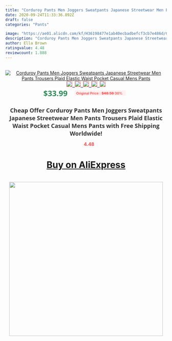 ```yaml
---
title: "Corduroy Pants Men Joggers Sweatpants Japanese Streetwear Men Pants Trousers Plaid Elastic Waist Pocket Casual Mens Pants"
date: 2020-09-24T11:33:36.892Z
draft: false
categories: "Pants"

image: "https://ae01.alicdn.com/kf/H36198477e1ab40ecbadbefcf3cb7e486d/Corduroy-Pants-Men-Joggers-Sweatpants-Japanese-Streetwear-Men-Pants-Trousers-Plaid-Elastic-Waist-Pocket-Casual-Mens.jpg"
description: "Corduroy Pants Men Joggers Sweatpants Japanese Streetwear Men Pants Trousers Plaid Elastic Waist Pocket Casual Mens Pants"
author: Ella Brown
ratingvalue: 4.48
reviewcount: 1.888
---
```

<br>
<div style="text-align: center;">
<a href="https://s.click.aliexpress.com/e/_ACP9c1" target="_blank" rel="nofollow noopener noreferrer"><img alt="Corduroy Pants Men Joggers Sweatpants Japanese Streetwear Men Pants Trousers Plaid Elastic Waist Pocket Casual Mens Pants" class="magnifier-image" src="https://ae01.alicdn.com/kf/H36198477e1ab40ecbadbefcf3cb7e486d/Corduroy-Pants-Men-Joggers-Sweatpants-Japanese-Streetwear-Men-Pants-Trousers-Plaid-Elastic-Waist-Pocket-Casual-Mens.jpg_640x640.jpg">
<br>
<img style="border:1px solid salmon" src="https://ae01.alicdn.com/kf/H36198477e1ab40ecbadbefcf3cb7e486d/Corduroy-Pants-Men-Joggers-Sweatpants-Japanese-Streetwear-Men-Pants-Trousers-Plaid-Elastic-Waist-Pocket-Casual-Mens.jpg_120x120.jpg">&nbsp;&nbsp;<img style="border:1px solid salmon" src="https://ae01.alicdn.com/kf/H4c2d457889a1425c9ca79dc64f22de4da/Corduroy-Pants-Men-Joggers-Sweatpants-Japanese-Streetwear-Men-Pants-Trousers-Plaid-Elastic-Waist-Pocket-Casual-Mens.jpg_120x120.jpg">&nbsp;&nbsp;<img style="border:1px solid salmon" src="https://ae01.alicdn.com/kf/H21049c4d7d7d4704b41d2a70df5a89daD/Corduroy-Pants-Men-Joggers-Sweatpants-Japanese-Streetwear-Men-Pants-Trousers-Plaid-Elastic-Waist-Pocket-Casual-Mens.jpg_120x120.jpg">&nbsp;&nbsp;<img style="border:1px solid salmon" src="https://ae01.alicdn.com/kf/H1d933cbc72964c10a3b0f3f9673c36d2c/Corduroy-Pants-Men-Joggers-Sweatpants-Japanese-Streetwear-Men-Pants-Trousers-Plaid-Elastic-Waist-Pocket-Casual-Mens.jpg_120x120.jpg">&nbsp;&nbsp;<img style="border:1px solid salmon" src="https://ae01.alicdn.com/kf/H1d619275007b43b49d373bd8b1881eb37/Corduroy-Pants-Men-Joggers-Sweatpants-Japanese-Streetwear-Men-Pants-Trousers-Plaid-Elastic-Waist-Pocket-Casual-Mens.jpg_120x120.jpg"></a></div><br0>
<div style="text-align: center;"><span style="background-color: white; border: 0px; box-sizing: border-box; color: seagreen; display: inline-block; font-family: &quot;open sans&quot; , &quot;arial&quot; , &quot;helvetica&quot; , sans-serif , &quot;heiti&quot;; font-size: 24px; font-stretch: inherit; font-weight: 700; line-height: inherit; margin: 0px 10px 0px 0px; padding: 0px; vertical-align: middle;">$33.99 </span>
<span style="background: rgb(255 , 241 , 241); border-radius: 3px; border: 0px; box-sizing: border-box; color: #ff4747; display: inline-block; font-family: inherit; font-size: 12px; font-stretch: inherit; font-style: inherit; font-variant: inherit; font-weight: 600; line-height: inherit; margin: 0px; padding: 2px 5px; transform: scale(0.9); vertical-align: middle;">Original Price : <b style="text-decoration: line-through;">$48.56 </b> 30%&nbsp;&nbsp;</span></div>
<h1 style="color: #333333; display: inline-block; font-family: &quot;open sans&quot; , &quot;arial&quot; , &quot;helvetica&quot; , sans-serif , &quot;heiti&quot;; font-size: 18px; font-stretch: inherit; font-weight: 700; text-align: center;">Cheap Offer Corduroy Pants Men Joggers Sweatpants Japanese Streetwear Men Pants Trousers Plaid Elastic Waist Pocket Casual Mens Pants with Free Shipping Worldwide!</h1>
<div style="color: #ff4747; text-align: center;">
<img src="https://4.bp.blogspot.com/-M0ZcTcb-5uY/XleCXlxnR4I/AAAAAAAAAEc/OrjgMkXV1oMQFaCRZj5HQwOCBcu3w1FegCPcBGAYYCw/s1600/star.png" style="height: 15px;">&nbsp;<b>4.48</b></div>
<div class="button_cont" align="center"><a class="buynow_a" href="https://s.click.aliexpress.com/e/_ACP9c1" target="_blank" rel="nofollow noopener noreferrer"><H1>Buy on AliExpress</H1></a></div><br>
<div class="separator" style="clear: both; text-align: center;">
<img src="https://lh3.googleusercontent.com/-pTy5HemUv9M/XlePHvY0dAI/AAAAAAAAAE4/0nX5iRUoIWY8eMW9Dpxeirr157OZliDIgCLcBGAsYHQ/s1600/badge.gif" width="480">
</div>
